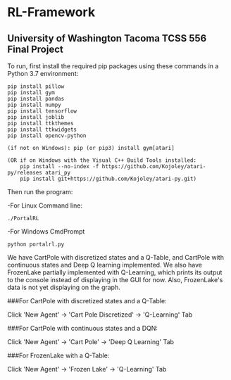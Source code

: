 # RL-Framework
University of Washington Tacoma TCSS 556 Final Project
-------------
To run, first install the required pip packages using these commands in a Python 3.7 environment:
```
pip install pillow
pip install gym
pip install pandas
pip install numpy
pip install tensorflow
pip install joblib
pip install ttkthemes
pip install ttkwidgets
pip install opencv-python

(if not on Windows): pip (or pip3) install gym[atari]

(OR if on Windows with the Visual C++ Build Tools installed:
    pip install --no-index -f https://github.com/Kojoley/atari-py/releases atari_py
    pip install git+https://github.com/Kojoley/atari-py.git)
```

Then run the program:


-For Linux Command line:
```
./PortalRL
```
-For Windows CmdPrompt
```
python portalrl.py
```

We have CartPole with discretized states and a Q-Table, and CartPole with continuous states and Deep Q learning implemented.
We also have FrozenLake partially implemented with Q-Learning, which prints its output to the console instead of displaying in the GUI for now.
Also, FrozenLake's data is not yet displaying on the graph.

###For CartPole with discretized states and a Q-Table:

Click 'New Agent' -> 'Cart Pole Discretized' -> 'Q-Learning' Tab

###For CartPole with continuous states and a DQN:

Click 'New Agent' -> 'Cart Pole' -> 'Deep Q Learning' Tab

###For FrozenLake with a Q-Table:

Click 'New Agent' -> 'Frozen Lake' -> 'Q-Learning' Tab